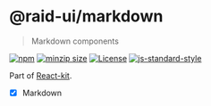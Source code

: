 
# @raid-ui/markdown

> Markdown components


[![npm](https://img.shields.io/npm/v/@raid-ui/markdown?style=flat-square)](https://www.npmjs.com/package/@raid-ui/markdown)
[![minzip size](https://img.shields.io/bundlephobia/minzip/@raid-ui/markdown?style=flat-square)](https://bundlephobia.com/result?p=@raid-ui/markdown)
[![License](https://img.shields.io/github/license/mattstyles/react-kit.svg?style=flat-square)](https://github.com/mattstyles/react-kit/blob/master/license.md)
[![js-standard-style](https://img.shields.io/badge/code%20style-standard-brightgreen.svg?style=flat-square)](http://standardjs.com/)

Part of [React-kit](https://github.com/mattstyles/react-kit).

* [x] Markdown
